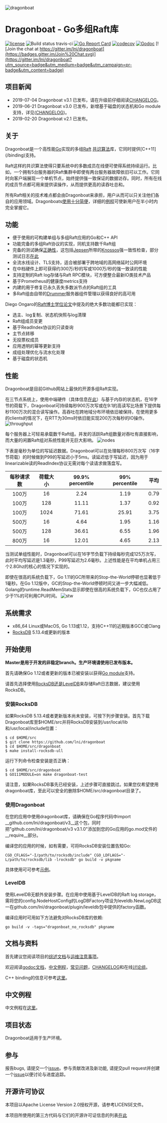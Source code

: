 ![dragonboat](./docs/dragonboat.jpg)
# Dragonboat - Go多组Raft库 #
[![license](http://img.shields.io/badge/license-Apache2-blue.svg)](https://github.com/lni/dragonboat/blob/master/LICENSE)
![Build status travis-ci](https://travis-ci.com/lni/dragonboat.svg?branch=master)
[![Go Report Card](https://goreportcard.com/badge/github.com/lni/dragonboat)](https://goreportcard.com/report/github.com/lni/dragonboat)
[![codecov](https://codecov.io/gh/lni/dragonboat/branch/master/graph/badge.svg)](https://codecov.io/gh/lni/dragonboat)
[![Godoc](http://img.shields.io/badge/go-documentation-blue.svg)](https://godoc.org/github.com/lni/dragonboat)
[![Join the chat at https://gitter.im/lni/dragonboat](https://badges.gitter.im/Join%20Chat.svg)](https://gitter.im/lni/dragonboat?utm_source=badge&utm_medium=badge&utm_campaign=pr-badge&utm_content=badge)

## 项目新闻 ##
* 2019-07-04 Dragonboat v3.1 已发布，请在升级前仔细阅读[CHANGELOG](CHANGELOG.md)。
* 2019-06-21 Dragonboat v3.0 已发布，新增基于磁盘的状态机和Go module支持，详见([CHANGELOG](CHANGELOG.md))。
* 2019-02-20 Dragonboat v2.1 已发布。

## 关于 ##
Dragonboat是一个高性能[Go](https://golang.org)实现的多组[Raft](https://raft.github.io/) [共识算法](https://en.wikipedia.org/wiki/Consensus_(computer_science))库，它同时提供[C++11](/binding)支持。

Raft这样的共识算法使得只要系统中的多数成员在线便可使得系统持续运行。比如，一个拥有5台服务器的Raft集群中即使有两台服务器故障依旧可以工作。它同时向客户端展现一个单机节点，始终提供强一致保证的数据访存。同时，所有在线的成员节点都可用来提供读操作，从而提供更高的读吞吐总和。

所有Raft相关的技术难点都会由Dragonboat来承担，用户从而可以只关注他们各自的应用领域。Dragonboats[使用十分简便](docs/overview.CHS.md)，详细的[例程](https://github.com/lni/dragonboat-example)可使新用户在半小时内完全掌握它。

## 功能 ##
* 便于使用的可构建单组与多组Raft应用的Go和C++ API
* 功能完备的多组Raft协议的实现，同机支持数千Raft组
* 完备的测试确保[正确性](/docs/test.md)，这包括[Jepsen](https://aphyr.com/tags/jepsen)所带的[Knossos](https://github.com/jepsen-io/knossos)强一致性检查，部分测试日志[在此](https://github.com/lni/knossos-data)
* 全流水线设计、TLS支持，适合被部署于跨地域的高网络延时公网环境
* 在中档硬件上即可获得约300万/秒的写或1000万/秒的强一致读的性能
* 支持定制的Raft log存储与Raft RPC模块，可方便整合最新IO类技术产品
* 基于Prometheus的健康度metrics支持
* 内建的用于修复已永久丢失多数派节点的Raft组的工具
* 多Raft组由自带的[Drummer](/drummer)服务器组件管理以获得良好的高可用

Diego Ongaro的[Raft博士学位论文](https://ramcloud.stanford.edu/~ongaro/thesis.pdf)中提及的绝大多数功能都已实现：
* 选主、log复制、状态机快照与log清理
* Raft组成员变更
* 基于ReadIndex协议的只读查询
* 主节点转移
* 无投票权成员
* 应用透明的幂等更新支持
* 成组处理优化与流水化处理
* 基于磁盘的状态机

## 性能 ##
Dragonboat是目前Github网站上最快的开源多组Raft实现。

在三节点系统上，使用中端硬件（具体信息[在此](/docs/test.md)）与基于内存的状态机，在16字节的荷载下，Dragonboat可持续每秒900万次写或在9:1的高读写比场景下提供每秒1100万次的混合读写操作。高吞吐在跨地域分布环境依旧被保持，在使用更多的clients的情况下，在RTT为30ms时依旧能实现200万次每秒的IO操作。
![throughput](./docs/throughput.png)

每个服务器上可轻易承载数千Raft组。并发的活跃Raft组数量对吞吐有直接影响，而大量的闲置Raft组对系统性能并无巨大影响。
![nodes](./docs/nodes.png)

下表是毫秒为单位的写延迟数据。Dragonboat可以在处理每秒800万次写（16字节荷载）的时候做到P99的写延迟小于5ms。读延迟低于写延迟，因为用于linearizable读的ReadIndex协议无需对每个读请求做落盘写。

|每秒请求数|荷载大小|99.9% percentile|99% percentile|平均|
|:-:|:----------:|:--:|:-:|:-:|
|100万|16|2.24|1.19|0.79|
|100万|128|11.11|1.37|0.92|
|100万|1024|71.61|25.91|3.75|
|500万|16|4.64|1.95|1.16|
|500万|128|36.61|6.55|1.96|
|800万|16|12.01|4.65|2.13|

当测试单组性能时，Dragonboat可以在16字节负载下持续每秒完成125万次写，此时平均写延迟是1.3毫秒，P99写延迟为2.6毫秒。上述性能是在平均单机占用三个2.8Ghz的核心的情况下实现的。

即使在很高的系统负载下，Go 1.11的GC所带来的Stop-the-World停顿也显著低于1毫秒。在Go 1.12版中，GC的Stop-the-World停顿时间又进一步大幅减低。Golang的runtime.ReadMemStats显示即使在很高的系统负载下，GC也仅占用了少于1%的可利用CPU时间。
![stw](./docs/stw.png)

## 系统需求 ##
* x86_64 Linux或MacOS, Go 1.13或1.12，支持C++11的近期版本GCC或Clang
* [RocksDB](https://github.com/facebook/rocksdb/blob/master/INSTALL.md) 5.13.4或更新的版本

## 开始使用 ##
__Master是用于开发的非稳定branch。生产环境请使用已发布版本。__

首先请确保Go 1.12或者更新的版本已被安装以获得[Go module](https://github.com/golang/go/wiki/Modules)支持。

请首先选择使用[RocksDB还是LevelDB](docs/storage.CHS.md)来存储Raft日志数据，建议使用RocksDB。

### 安装RocksDB ###
如果RocksDB 5.13.4或者更新版本尚未安装，可按下列步骤安装。首先下载Dragonboat库至$HOME/src并将RocksDB安装到/usr/local/lib和/usr/local/include位置：
```
$ cd $HOME/src
$ git clone https://github.com/lni/dragonboat
$ cd $HOME/src/dragonboat
$ make install-rocksdb-ull
```
运行下列命令检查安装是否正确：
```
$ cd $HOME/src/dragonboat
$ GO111MODULE=on make dragonboat-test
```

请注意，如果RocksDB事先已经安装，上述步骤可直接跳过。如果您仅希望使用dragonboat库，至此可以安全的删除$HOME/src/dragonboat目录了。

### 使用Dragonboat ###
在您的应用中使用dragonboat库，请确保在Go程序代码中import __github.com/lni/dragonboat/v3__这个包，同时把"github.com/lni/dragonboat/v3 v3.1.0"添加到您的Go应用的go.mod文件的__require__部分。

编译您的应用的时候，如有需要，可将RocksDB安装位置告知Go:
```
CGO_CFLAGS="-I/path/to/rocksdb/include" CGO_LDFLAGS="-L/path/to/rocksdb/lib -lrocksdb" go build -v pkgname
```

具体使用可可参考[示例](https://github.com/lni/dragonboat-example)。

### LevelDB ###
使用LevelDB无额外安装步骤。在应用中使用基于LevelDB的Raft log storage，需将您的config.NodeHostConfig的LogDBFactory项设为leveldb.NewLogDB这一在github.com/lni/dragonboat/plugin/leveldb包中提供的factory函数。

编译应用时可用如下方法避免对RocksDB库的依赖:
```
go build -v -tags="dragonboat_no_rocksdb" pkgname
```

## 文档与资料 ##

首先建议您阅读项目的[综述文档](docs/overview.CHS.md)与[运维注意事项](docs/devops.CHS.md)。

欢迎阅读[godoc文档](https://godoc.org/github.com/lni/dragonboat)，[中文例程](https://github.com/lni/dragonboat-example)，[常见问题](https://github.com/lni/dragonboat/wiki/FAQ)，[CHANGELOG](CHANGELOG.md)和在线[讨论组](https://gitter.im/lni/dragonboat)。

C++ binding的信息可参考[这里](https://github.com/lni/dragonboat/blob/master/binding/README.md)。

## 中文例程 ##
中文例程在[这里](https://github.com/lni/dragonboat-example)。

## 项目状态 ##
Dragonboat适用于生产环境。

## 参与 ##
报告bugs, 请提交一个[issue](https://github.com/lni/dragonboat/issues/new)。参与贡献改进及新功能, 请提交pull request并创建一个[issue](https://github.com/lni/dragonboat/issues/new)以便讨论与进度追踪。

## 开源许可协议 ##
本项目以Apache License Version 2.0授权开源，请参考LICENSE文件。

本项目所使用的第三方代码与它们的开源许可证信息的列表[在此](docs/COPYRIGHT)
